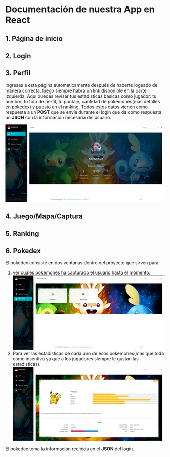 # Documentación de nuestra App en React

## 1. Página de inicio

## 2. Login

## 3. Perfil

Ingresas a esta página automaticamente después de haberte logeado de manera correcta, luego siempre habra un link disponible en la parte izquierda. Aquí puedes revisar tus estadisticas básicas como jugador: tu nombre, tu foto de perfil, tu puntaje, cantidad de pokemones(mas detalles en pokedex) y puesto en el ranking. Todos estos datos vienen como respuesta a un **POST** que se envia durante el login que da como respuesta un **JSON** con la información necesaria del usuario.

![perfil](imagenes_readme/perfil1.png)

## 4. Juego/Mapa/Captura

## 5. Ranking

## 6. Pokedex

El pokedex consiste en dos ventanas dentro del proyecto que sirven para:

1. ver cuales pokemones ha capturado el usuario hasta el momento.
   ![pokedex](imagenes_readme/pokedex1.png)
2. Para ver las estadisticas de cada uno de esos pokemones(mas que todo como insentivo ya que a los jugadores siempre le gustan las estadisticas).
   ![pokedex](imagenes_readme/pokedex2.png)

El pokedex toma la información recibida en el **JSON** del login.
